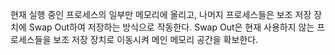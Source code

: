 현재 실행 중인 프로세스의 일부만 메모리에 올리고, 나머지 프로세스들은 보조 저장 장치에 Swap Out하여 저장하는 방식으로 작동한다.
Swap Out은 현재 사용하지 않는 프로세스들을 보조 저장 장치로 이동시켜 메인 메모리 공간을 확보한다.